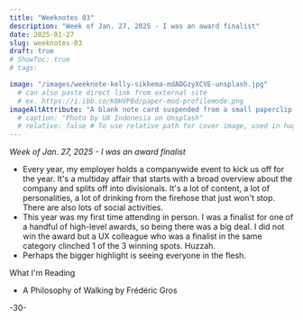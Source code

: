 ```yaml
---
title: "Weeknotes 03"
description: "Week of Jan. 27, 2025 - I was an award finalist"
date: 2025-01-27
slug: weeknotes-03
draft: true
# ShowToc: true
# tags:

image: "/images/weeknote-kelly-sikkema-mdADGzyXCVE-unsplash.jpg"
  # can also paste direct link from external site
  # ex. https://i.ibb.co/K0HVPBd/paper-mod-profilemode.png
imageAltAttribute: "A blank note card suspended from a small paperclip attached to a black and white colored string. Photo by Kelly Sikkema on Unsplash."
  # caption: "Photo by UX Indonesia on Unsplash"
  # relative: false # To use relative path for cover image, used in hugo Page-bundles
---
```


_Week of Jan. 27, 2025 - I was an award finalist_

* Every year, my employer holds a companywide event to kick us off for the year. It's a multiday affair that starts with a broad overview about the company and splits off into divisionals. It's a lot of content, a lot of personalities, a lot of drinking from the firehose that just won't stop. There are also lots of social activities. 
* This year was my first time attending in person. I was a finalist for one of a handful of high-level awards, so being there was a big deal. I did not win the award but a UX colleague who was a finalist in the same category clinched 1 of the 3 winning spots. Huzzah.
* Perhaps the bigger highlight is seeing everyone in the flesh.

What I'm Reading
* A Philosophy of Walking by Frédéric Gros

-30-